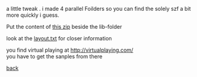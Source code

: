 a little tweak . i made 4 parallel Foilders so you can find the solely szf a bit more quickly i guess.

Put the content of [this zip](Virtual-Playing-Orchestra3-parallel.zip) beside the lib-folder

look at the [layout.txt](layout.txt) for closer information

you find virtual playing at http://virtualplaying.com/  
you have to get the sanples from there  

<a style="float:left;" href="https://bobobo-git.github.io/REAPER/">back</a>